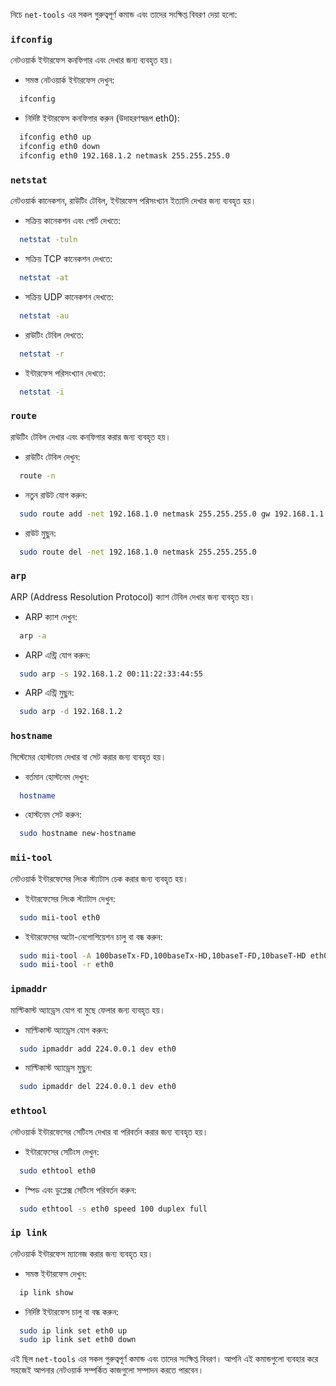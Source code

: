নিচে `net-tools` এর সকল গুরুত্বপূর্ণ কমান্ড এবং তাদের সংক্ষিপ্ত বিবরণ দেয়া হলো:

### `ifconfig`
নেটওয়ার্ক ইন্টারফেস কনফিগার এবং দেখার জন্য ব্যবহৃত হয়।

- সমস্ত নেটওয়ার্ক ইন্টারফেস দেখুন:

```bash
  ifconfig
```

- নির্দিষ্ট ইন্টারফেস কনফিগার করুন (উদাহরণস্বরূপ eth0):

```bash
  ifconfig eth0 up
  ifconfig eth0 down
  ifconfig eth0 192.168.1.2 netmask 255.255.255.0
```

### `netstat`
নেটওয়ার্ক কানেকশন, রাউটিং টেবিল, ইন্টারফেস পরিসংখ্যান ইত্যাদি দেখার জন্য ব্যবহৃত হয়।

- সক্রিয় কানেকশন এবং পোর্ট দেখতে:

```bash
  netstat -tuln
```

- সক্রিয় TCP কানেকশন দেখতে:

```bash
  netstat -at
```

- সক্রিয় UDP কানেকশন দেখতে:

```bash
  netstat -au
```

- রাউটিং টেবিল দেখতে:

```bash
  netstat -r
```

- ইন্টারফেস পরিসংখ্যান দেখতে:

```bash
  netstat -i
```

### `route`
রাউটিং টেবিল দেখার এবং কনফিগার করার জন্য ব্যবহৃত হয়।

- রাউটিং টেবিল দেখুন:

```bash
  route -n
```

- নতুন রাউট যোগ করুন:

```bash
  sudo route add -net 192.168.1.0 netmask 255.255.255.0 gw 192.168.1.1
```

- রাউট মুছুন:

```bash
  sudo route del -net 192.168.1.0 netmask 255.255.255.0
```

### `arp`
ARP (Address Resolution Protocol) ক্যাশ টেবিল দেখার জন্য ব্যবহৃত হয়।

- ARP ক্যাশ দেখুন:

```bash
  arp -a
```

- ARP এন্ট্রি যোগ করুন:

```bash
  sudo arp -s 192.168.1.2 00:11:22:33:44:55
```

- ARP এন্ট্রি মুছুন:

```bash
  sudo arp -d 192.168.1.2
```

### `hostname`
সিস্টেমের হোস্টনেম দেখার বা সেট করার জন্য ব্যবহৃত হয়।

- বর্তমান হোস্টনেম দেখুন:

```bash
  hostname
```

- হোস্টনেম সেট করুন:

```bash
  sudo hostname new-hostname
```

### `mii-tool`
নেটওয়ার্ক ইন্টারফেসের লিংক স্ট্যাটাস চেক করার জন্য ব্যবহৃত হয়।

- ইন্টারফেসের লিংক স্ট্যাটাস দেখুন:

```bash
  sudo mii-tool eth0
```

- ইন্টারফেসের অটো-নেগোশিয়েশন চালু বা বন্ধ করুন:

```bash
  sudo mii-tool -A 100baseTx-FD,100baseTx-HD,10baseT-FD,10baseT-HD eth0
  sudo mii-tool -r eth0
```

### `ipmaddr`
মাল্টিকাস্ট অ্যাড্রেস যোগ বা মুছে ফেলার জন্য ব্যবহৃত হয়।

- মাল্টিকাস্ট অ্যাড্রেস যোগ করুন:

```bash
  sudo ipmaddr add 224.0.0.1 dev eth0
```

- মাল্টিকাস্ট অ্যাড্রেস মুছুন:

```bash
  sudo ipmaddr del 224.0.0.1 dev eth0
```

### `ethtool`
নেটওয়ার্ক ইন্টারফেসের সেটিংস দেখার বা পরিবর্তন করার জন্য ব্যবহৃত হয়।

- ইন্টারফেসের সেটিংস দেখুন:

```bash
  sudo ethtool eth0
```

- স্পিড এবং ডুপ্লেক্স সেটিংস পরিবর্তন করুন:

```bash
  sudo ethtool -s eth0 speed 100 duplex full
```

### `ip link`
নেটওয়ার্ক ইন্টারফেস ম্যানেজ করার জন্য ব্যবহৃত হয়।

- সমস্ত ইন্টারফেস দেখুন:

```bash
  ip link show
```

- নির্দিষ্ট ইন্টারফেস চালু বা বন্ধ করুন:

```bash
  sudo ip link set eth0 up
  sudo ip link set eth0 down
```

এই ছিল `net-tools` এর সকল গুরুত্বপূর্ণ কমান্ড এবং তাদের সংক্ষিপ্ত বিবরণ। আপনি এই কমান্ডগুলো ব্যবহার করে সহজেই আপনার নেটওয়ার্ক সম্পর্কিত কাজগুলো সম্পাদন করতে পারবেন।